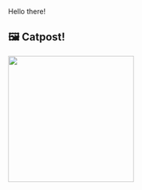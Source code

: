 Hello there!



## 🖼️ Catpost!

<sub>
    <img src="https://cdn2.thecatapi.com/images/RPWPUGc3f.jpg" height="256">
</sub>

